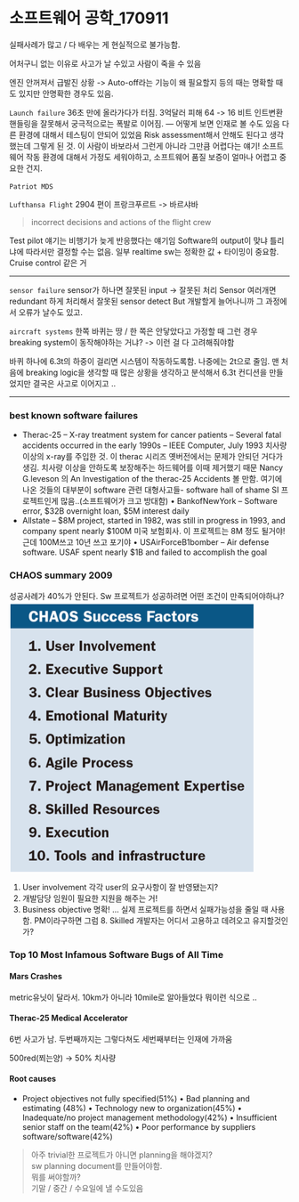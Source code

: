 # 소프트웨어 공학_170911
실패사례가 많고 / 다 배우는 게 현실적으로 불가능함. 

어처구니 없는 이유로 사고가 날 수있고 사람이 죽을 수 있음

엔진 안꺼져서 급발진 상황 
-> Auto-off라는 기능이 왜 필요할지 등의 때는 
명확할 때도 있지만 안명확한 경우도 있음.

`Launch failure`
36초 만에 올라가다가 터짐.
3억달러 피해
64 -> 16 비트 인트변환 핸들링을 잘못해서 궁극적으로는 폭발로 이어짐.
—
어떻게 보면 인재로 볼 수도 있음
다른 환경에 대해서 테스팅이 안되어 있었음
Risk assessment해서 안해도 된다고 생각했는데 그렇게 된 것.
이 사람이 바보라서 그런게 아니라 그만큼 어렵다는 얘기!
소프트웨어 작동 환경에 대해서 가정도 세워야하고, 소프트웨어 품질 보증이 얼마나 어렵고 중요한 건지. 

`Patriot MDS`

`Lufthansa Flight` 
2904 편이 프랑크푸르트 -> 바르샤바 
> incorrect decisions and actions of the flight crew  

Test pilot 얘기는 비행기가 늦게 반응했다는 얘기임
Software의 output이 맞냐 틀리냐에 따라서만 결정할 수는 없음. 
일부 realtime sw는 정확한 값 + 타이밍이 중요함. 
Cruise control 같은 거 

- - - -
`sensor failure`
sensor가 하나면 잘못된 input -> 잘못된 처리
Sensor  여러개면 redundant 하게 처리해서 잘못된 sensor detect
But 개발할게 늘어나니까 그 과정에서 오류가 날수도 있고.

`aircraft systems`
한쪽 바퀴는 땅 / 한 쪽은 안닿았다고 가정할 때 
그런 경우 breaking system이 동작해야하는 거냐?
-> 이런 걸 다 고려해줘야함

바퀴 하나에 6.3t의 하중이 걸리면 시스템이 작동하도록함. 
나중에는 2t으로 줄임. 
맨 처음에 breaking logic을 생각할 때 많은 상황을 생각하고 분석해서 6.3t 컨디션을 만들었지만 결국은 사고로 이어지고 ..

- - - -
### best known software failures

* Therac-25
– X-ray treatment system for cancer patients
– Several fatal accidents occurred in the early 1990s – IEEE Computer, July 1993
치사량 이상의 x-ray를 주입한 것. 
이 therac 시리즈 옛버전에서는 문제가 안되던 거다가 생김.
치사량 이상을 안하도록 보장해주는 하드웨어를 이때 제거했기 때문
Nancy G.leveson 의 An Investigation of the therac-25 Accidents  볼 만함.
여기에 나온 것들의 대부분이 software 관련 대형사고들- software hall of shame
SI 프로젝트인게 많음..(소프트웨어가 크고 방대함)
• BankofNewYork
– Software error, $32B overnight loan, $5M interest daily
* Allstate
– $8M project, started in 1982, was still in progress in 1993, and company 
spent nearly $100M
미국 보험회사. 이 프로젝트는 8M 정도 될거야! 근데 100M쓰고 10년 쓰고 포기야
• USAirForceB1bomber
– Air defense software. USAF spent nearly $1B and failed to accomplish the goal


### CHAOS summary 2009
성공사례가 40%가 안된다. 
Sw 프로젝트가 성공하려면 어떤 조건이 만족되어야하냐?
![](software_engineering_170911/1.png)
1. User involvement
각각 user의 요구사항이 잘 반영됐는지?
2. 개발담당 임원이 필요한 지원을 해주는 거! 
3. Business objective 명확!
…
실제 프로젝트를 하면서 실패가능성을 줄일 때 사용함. 
PM이라구하면 그럼 8. Skilled 개발자는 어디서 고용하고 데려오고 유지할것인가?

### Top 10 Most Infamous Software Bugs of All Time

#### Mars Crashes
metric유닛이 달라서. 
10km가 아니라 10mile로 알아들었다 
뭐이런 식으로 
..
#### Therac-25 Medical Accelerator
6번 사고가 남. 
두번째까지는 그렇다쳐도 세번째부터는 인재에 가까움

500red(쬐는양) -> 50% 치사량 

#### Root causes 
* Project objectives not fully specified(51%)
• Bad planning and estimating (48%)
• Technology new to organization(45%)
• Inadequate/no project management methodology(42%)
• Insufficient senior staff on the team(42%)
• Poor performance by suppliers software/software(42%)

> 아주 trivial한 프로젝트가 아니면 planning을 해야겠지?   
> sw planning document를 만들어야함.   
> 뭐를 써야할까?   
> 기말 / 중간 / 수요일에 낼 수도있음   

